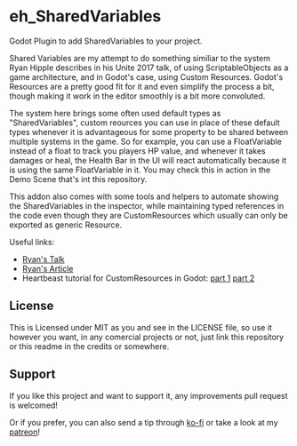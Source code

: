# eh_SharedVariables

Godot Plugin to add SharedVariables to your project.

Shared Variables are my attempt to do something similiar to the system Ryan Hipple describes in his Unite 2017 talk, of using ScriptableObjects as a game architecture, and in Godot's case, using Custom Resources. Godot's Resources are a pretty good fit for it and even simplify the process a bit, though making it work in the editor smoothly is a bit more convoluted.

The system here brings some often used default types as "SharedVariables", custom reources you can use in place of these default types whenever it is advantageous for some property to be shared between multiple systems in the game. So for example, you can use a FloatVariable instead of a float to track you players HP value, and whenever it takes damages or heal, the Health Bar in the UI will react automatically because it is using the same FloatVariable in it. You may check this in action in the Demo Scene that's int this repository.

This addon also comes with some tools and helpers to automate showing the SharedVariables in the inspector, while maintaining typed references in the code even though they are CustomResources which usually can only be exported as generic Resource.

Useful links:
- [Ryan's Talk](https://www.youtube.com/watch?v=raQ3iHhE_Kk)
- [Ryan's Article](https://unity.com/how-to/architect-game-code-scriptable-objects)
- Heartbeast tutorial for CustomResources in Godot: [part 1](https://www.youtube.com/watch?v=wuxal3C0800) [part 2](https://www.youtube.com/watch?v=nkMj4Is81zs)

## License
This is Licensed under MIT as you and see in the LICENSE file, so use it however you want, in any comercial projects or not, just link this repository or this readme in the credits or somewhere.

## Support
If you like this project and want to support it, any improvements pull request is welcomed!

Or if you prefer, you can also send a tip through [ko-fi](https://ko-fi.com/eh_jogos) or take a look at my [patreon](https://www.patreon.com/eh_jogos)!
